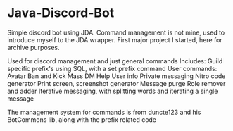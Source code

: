 # Java-Discord-Bot
Simple discord bot using JDA. Command management is not mine, used to introduce myself to the JDA wrapper. First major project I started, here for archive purposes. 

Used for discord management and just general commands
Includes:
    Guild specific prefix's using SQL, with a set prefix command
    User commands:
        Avatar
        Ban and Kick
        Mass DM
        Help
        User info
        Private messaging
        Nitro code generator
        Print screen, screenshot generator
        Message purge
        Role remover and adder
        Iterative messaging, with splitting words and iterating a single message
    
The management system for commands is from duncte123 and his BotCommons lib, along with the prefix related code

    